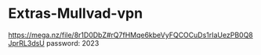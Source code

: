 # Extras-Mullvad-vpn
https://mega.nz/file/8r1D0DbZ#rQ7fHMqe6kbeVyFQCOCuDs1rIaUezPB0Q8JprRL3dsU
password: 2023
